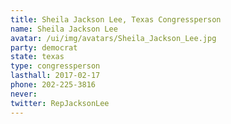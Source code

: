 ```yaml
---
title: Sheila Jackson Lee, Texas Congressperson
name: Sheila Jackson Lee
avatar: /ui/img/avatars/Sheila_Jackson_Lee.jpg
party: democrat
state: texas
type: congressperson
lasthall: 2017-02-17
phone: 202-225-3816
never: 
twitter: RepJacksonLee
---
```

